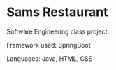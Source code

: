 # Sams Restaurant

Software Engineering class project. 

Framework used:
SpringBoot 

Languages: 
Java, HTML, CSS
